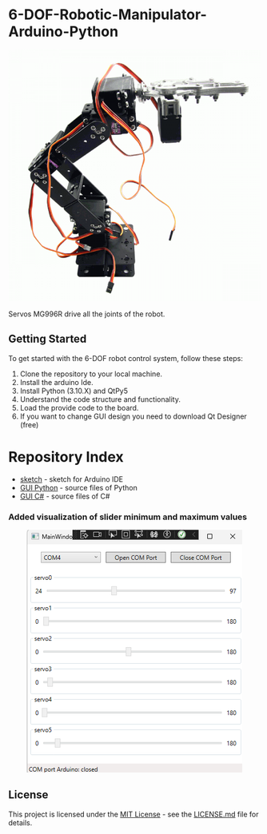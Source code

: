 # 6-DOF-Robotic-Manipulator-Arduino-Python
<p align="center">
  <img src="Robot-6-DOF-Arm-Mechanical-Robotic-Arm.png"  />
</p>

Servos MG996R drive all the joints of the robot.

## Getting Started

To get started with the 6-DOF robot control system, follow these steps:

1. Clone the repository to your local machine.
2. Install the arduino Ide.
3. Install Python (3.10.X) and QtPy5
4. Understand the code structure and functionality.
5. Load the provide code to the board.
6. If you want to change GUI design you need to download Qt Designer (free)

# Repository Index
* [sketch](https://github.com/karelkalata/6-DOF-Robotic-Manipulator-Arduino-Python/tree/main/Arduino) - sketch for Arduino IDE
* [GUI Python](https://github.com/karelkalata/6-DOF-Robotic-Manipulator-Arduino-Python/tree/main/Python) - source files of Python
* [GUI C#](https://github.com/karelkalata/6-DOF-Robotic-Manipulator-Arduino-Python/tree/main/CSharp) - source files of C#

### Added visualization of slider minimum and maximum values
<p align="center">
  <img src="CSharp/GUI_csharp.png"  />
</p>

## License

This project is licensed under the [MIT License](LICENSE.md) - see the [LICENSE.md](LICENSE.md) file for details.